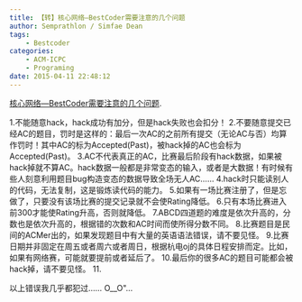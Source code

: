 ```yaml
---
title: 【转】核心网络—BestCoder需要注意的几个问题
author: Semprathlon / Simfae Dean
tags:
	- Bestcoder
categories:
	- ACM-ICPC
	- Programing
date: 2015-04-11 22:48:12
---
```

<a href="http://www.netfoucs.com/article/u011537359/100106.html">核心网络—BestCoder需要注意的几个问题</a>.

1.不能随意hack，hack成功有加分，但是hack失败也会扣分！
2.不要随意提交已经AC的题目，罚时是这样的：最后一次AC的之前所有提交（无论AC与否）均算作罚时！其中AC的标为Accepted(Past)，被hack掉的AC也会标为Accepted(Past)。
3.AC不代表真正的AC，比赛最后阶段有hack数据，如果被hack掉就不算AC。hack数据一般都是非常变态的输入，或者是大数据！有时候有些人刻意利用题目bug构造变态的数据导致全场无人AC……
4.hack时只能读别人的代码，无法复制，这是锻炼读代码的能力。
5.如果有一场比赛注册了，但是忘做了，只要没有该场比赛的提交记录就不会使Rating降低。
6.只有本场比赛进入前300才能使Rating升高，否则就降低。
7.ABCD四道题的难度是依次升高的，分数也是依次升高的，根据错的次数和AC时间而使所得分数不同。
8.比赛题目是民间的ACMer出的，如果发现题目中有大量的英语语法错误，请不要见怪。
9.比赛日期并非固定在周五或者周六或者周日，根据杭电oj的具体日程安排而定。比如，如果有网络赛，可能就要提前或者延后了。
10.最后你的很多AC的题目可能都会被hack掉，请不要见怪。
11.

以上错误我几乎都犯过……
O__O"…